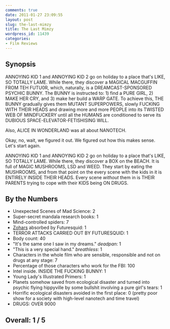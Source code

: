 ```yaml
---
comments: true
date: 2011-01-27 23:09:55
layout: post
slug: the-last-mimzy
title: The Last Mimzy
wordpress_id: 11439
categories:
- Film Reviews
---
```


## Synopsis

ANNOYING KID 1 and ANNOYING KID 2 go on holiday to a place that's LIKE, SO TOTALLY LAME.  While there, they discover a MAGICAL MACGUFFIN FROM TEH FUTU0R, which, naturally, is a DREAMCAST-SPONSORED PSYCHIC BUNNY.  The BUNNY is instructed to: 1) find a PURE GIRL, 2) MAKE HER CRY, and 3) make her build a WARP GATE.  To achieve this, THE BUNNY gradually gives them MUTANT SUPERPOWERS, slowly FUCKING WITH THEIR HEADS and drawing more and more PEOPLE into its TWISTED WEB OF MINDFUCKERY until all the HUMANS are conditioned to serve its DUBIOUS SPACE-ELEVATOR-FETISHISING WILL.

Also, ALICE IN WONDERLAND was all about NANOTECH.

Okay, no, wait, we figured it out.  We figured out how this makes sense.  Let's start again.

ANNOYING KID 1 and ANNOYING KID 2 go on holiday to a place that's LIKE, SO TOTALLY LAME.  While there, they discover a BOX on the BEACH.  It is full of MAGIC MUSHROOMS, LSD and WEED.  They start by eating the MUSHROOMS, and from that point on the every scene with the kids in it is ENTIRELY INSIDE THEIR HEADS.  Every scene _without_ them in is THEIR PARENTS trying to cope with their KIDS being ON DRUGS.

## By the Numbers

  * Unexpected Scenes of Mad Science: 2
  * Super-secret mandala research books: 1
  * Mind-controlled spiders: 7
  * [Zohars](http://xenosaga.wikia.com/wiki/Zohar) absorbed by Futuresquid: 1
  * TERROR ATTACKS CARRIED OUT BY FUTURESQUID: 1
  * Body count: 40
  * "It's the same one I saw in my dreams." *deadpan*: 1
  * "This is a very special hand." *breathless*: 1
  * Characters in the whole film who are sensible, responsible and not on drugs at any stage: 7
  * Percentage of those characters who work for the FBI: 100
  * Intel inside. INSIDE THE FUCKING BUNNY: 1
  * Young Lady's Illustrated Primers: 1
  * Planets somehow saved from ecological disaster and turned into psychic flying hippyville by some bullshit involving a pure girl's tears: 1
  * Horrific ecological disasters avoided in the first place: 0 (pretty poor show for a society with high-level nanotech and time travel)
  * DRUGS: OVER 9000

## Overall: 1 / 5
